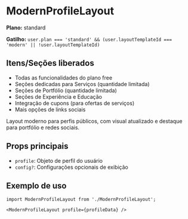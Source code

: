 # ModernProfileLayout

**Plano:** standard

**Gatilho:** `user.plan === 'standard' && (user.layoutTemplateId === 'modern' || !user.layoutTemplateId)`

## Itens/Seções liberados
- Todas as funcionalidades do plano free
- Seções dedicadas para Serviços (quantidade limitada)
- Seções de Portfólio (quantidade limitada)
- Seções de Experiência e Educação
- Integração de cupons (para ofertas de serviços)
- Mais opções de links sociais

Layout moderno para perfis públicos, com visual atualizado e destaque para portfólio e redes sociais.

## Props principais
- `profile`: Objeto de perfil do usuário
- `config?`: Configurações opcionais de exibição

## Exemplo de uso
```tsx
import ModernProfileLayout from './ModernProfileLayout';

<ModernProfileLayout profile={profileData} />
``` 